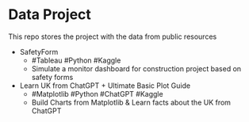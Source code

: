 # Data Project
This repo stores the project with the data from public resources
- SafetyForm
    -  #Tableau #Python #Kaggle
    - Simulate a monitor dashboard for construction project based on safety forms
- Learn UK from ChatGPT + Ultimate Basic Plot Guide 
    - #Matplotlib #Python #ChatGPT #Kaggle
    - Build Charts from Matplotlib & Learn facts about the UK from ChatGPT
    
